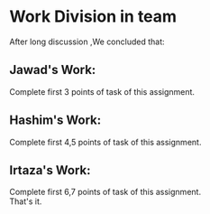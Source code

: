# Work Division in team
After long discussion ,We concluded that:

## Jawad's Work:
Complete first 3 points of task of this assignment.
## Hashim's Work:
Complete first 4,5 points of task of this assignment.
## Irtaza's Work:
Complete first 6,7 points of task of this assignment.  
That's it.

